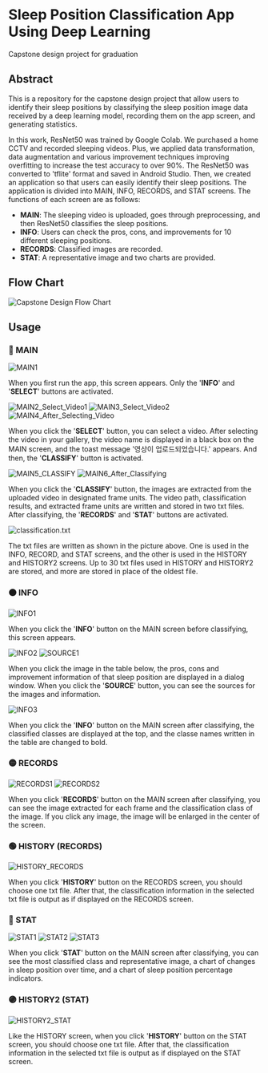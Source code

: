 # Sleep Position Classification App Using Deep Learning
Capstone design project for graduation

## Abstract
This is a repository for the capstone design project that allow users to identify their sleep positions by classifying the sleep position image data received by a deep learning model, recording them on the app screen, and generating statistics.

In this work, ResNet50 was trained by Google Colab. We purchased a home CCTV and recorded sleeping videos. Plus, we applied data transformation, data augmentation and various improvement techniques improving overfitting to increase the test accuracy to over 90%. The ResNet50 was converted to 'tflite' format and saved in Android Studio. Then, we created an application so that users can easily identify their sleep positions. The application is divided into MAIN, INFO, RECORDS, and STAT screens. The functions of each screen are as follows:
- **MAIN**: The sleeping video is uploaded, goes through preprocessing, and then ResNet50 classifies the sleep positions.
- **INFO**: Users can check the pros, cons, and improvements for 10 different sleeping positions.
- **RECORDS**: Classified images are recorded.
- **STAT**: A representative image and two charts are provided.

## Flow Chart
![Capstone Design Flow Chart](https://github.com/parkjjoe/capstone-design/assets/105961163/65fff919-495e-40cc-a756-18885438fcb8)

## Usage
### 🔴 MAIN
![MAIN1](https://github.com/parkjjoe/sleep-position-classification/assets/105961163/67d876e8-0436-4958-b968-68690e37b568)

When you first run the app, this screen appears. Only the '**INFO**' and '**SELECT**' buttons are activated.

![MAIN2_Select_Video1](https://github.com/parkjjoe/sleep-position-classification/assets/105961163/c7ad2895-12b5-4be9-920c-602601c76fcf)
![MAIN3_Select_Video2](https://github.com/parkjjoe/sleep-position-classification/assets/105961163/66e73211-db04-46ce-9578-bac4db5c4483)
![MAIN4_After_Selecting_Video](https://github.com/parkjjoe/sleep-position-classification/assets/105961163/2789606c-58e2-437d-a89d-3ef79508df26)

When you click the '**SELECT**' button, you can select a video. After selecting the video in your gallery, the video name is displayed in a black box on the MAIN screen, and the toast message '영상이 업로드되었습니다.' appears. And then, the '**CLASSIFY**' button is activated.

![MAIN5_CLASSIFY](https://github.com/parkjjoe/sleep-position-classification/assets/105961163/02ee86ab-976e-4f67-9392-554c93e8d986)
![MAIN6_After_Classifying](https://github.com/parkjjoe/sleep-position-classification/assets/105961163/1dfdfcab-0627-41aa-8447-c1a8a2d4ee21)

When you click the '**CLASSIFY**' button, the images are extracted from the uploaded video in designated frame units. The video path, classification results, and extracted frame units are written and stored in two txt files. After classifying, the '**RECORDS**' and '**STAT**' buttons are activated.

![classification.txt](https://github.com/parkjjoe/sleep-position-classification/assets/105961163/4c1b239c-b8e4-41e0-a848-406433ec6832)

The txt files are written as shown in the picture above. One is used in the INFO, RECORD, and STAT screens, and the other is used in the HISTORY and HISTORY2 screens. Up to 30 txt files used in HISTORY and HISTORY2 are stored, and more are stored in place of the oldest file.

### 🟠 INFO
![INFO1](https://github.com/parkjjoe/sleep-position-classification/assets/105961163/83f00dad-0082-4fc4-99e9-c90e598cbf01)

When you click the '**INFO**' button on the MAIN screen before classifying, this screen appears.

![INFO2](https://github.com/parkjjoe/sleep-position-classification/assets/105961163/9cd1dc61-9625-4dfd-8c54-1cae8653612d)
![SOURCE1](https://github.com/parkjjoe/sleep-position-classification/assets/105961163/37c2ce6f-b407-483e-a4ed-c4a4bfb609fd)

When you click the image in the table below, the pros, cons and improvement information of that sleep position are displayed in a dialog window. When you click the '**SOURCE**' button, you can see the sources for the images and information.

![INFO3](https://github.com/parkjjoe/sleep-position-classification/assets/105961163/05f8b358-ebaa-4023-87a0-7dba67c9dc9e)

When you click the '**INFO**' button on the MAIN screen after classifying, the classified classes are displayed at the top, and the classe names written in the table are changed to bold.

### 🟡 RECORDS
![RECORDS1](https://github.com/parkjjoe/sleep-position-classification/assets/105961163/f7b580eb-27ab-4561-8537-0302db08a5b4)
![RECORDS2](https://github.com/parkjjoe/sleep-position-classification/assets/105961163/07562bc6-9dc7-4783-9640-dc36fabba559)

When you click '**RECORDS**' button on the MAIN screen after classifying, you can see the image extracted for each frame and the classification class of the image. If you click any image, the image will be enlarged in the center of the screen.

### 🟢 HISTORY (RECORDS)
![HISTORY_RECORDS](https://github.com/parkjjoe/sleep-position-classification/assets/105961163/a1658b5e-d243-4770-ad0f-2243a7f9ee94)

When you click '**HISTORY**' button on the RECORDS screen, you should choose one txt file. After that, the classification information in the selected txt file is output as if displayed on the RECORDS screen.

### 🔵 STAT
![STAT1](https://github.com/parkjjoe/sleep-position-classification/assets/105961163/a5be08b2-48bd-44b2-86f5-273c5706d3fc)
![STAT2](https://github.com/parkjjoe/sleep-position-classification/assets/105961163/dfb9a8e8-9d18-481e-8303-86baa05a2fa2)
![STAT3](https://github.com/parkjjoe/sleep-position-classification/assets/105961163/aaf07677-27d7-4898-b977-1e2db5c18119)

When you click '**STAT**' button on the MAIN screen after classifying, you can see the most classified class and representative image, a chart of changes in sleep position over time, and a chart of sleep position percentage indicators.

### 🟣 HISTORY2 (STAT)
![HISTORY2_STAT](https://github.com/parkjjoe/sleep-position-classification/assets/105961163/bb138211-ca0e-4751-baef-936363f04f53)

Like the HISTORY screen, when you click '**HISTORY**' button on the STAT screen, you should choose one txt file. After that, the classification information in the selected txt file is output as if displayed on the STAT screen.
